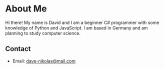 # About Me

Hi there! My name is David and I am a beginner C# programmer with some knowledge of Python and JavaScript. I am based in Germany and am planning to study computer science.

## Contact

- Email: dave-nikolas@mail.com
